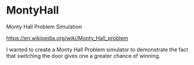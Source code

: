 # MontyHall
Monty Hall Problem Simulation

https://en.wikipedia.org/wiki/Monty_Hall_problem

I wanted to create a Monty Hall Problem simulator to demonstrate the fact that switching the door gives one a greater chance of winning.
